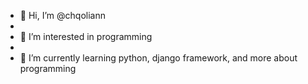 - 👋 Hi, I’m @chqoliann
- 
- 👀 I’m interested in programming
- 
- 🌱 I’m currently learning python, django framework, and more about programming
